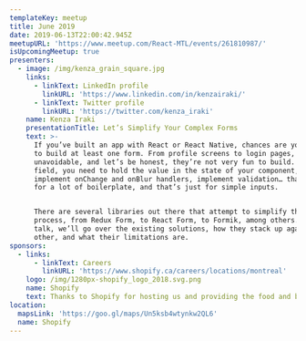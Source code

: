 ```yaml
---
templateKey: meetup
title: June 2019
date: 2019-06-13T22:00:42.945Z
meetupURL: 'https://www.meetup.com/React-MTL/events/261810987/'
isUpcomingMeetup: true
presenters:
  - image: /img/kenza_grain_square.jpg
    links:
      - linkText: LinkedIn profile
        linkURL: 'https://www.linkedin.com/in/kenzairaki/'
      - linkText: Twitter profile
        linkURL: 'https://twitter.com/kenza_iraki'
    name: Kenza Iraki
    presentationTitle: Let’s Simplify Your Complex Forms
    text: >-
      If you’ve built an app with React or React Native, chances are you’ve had
      to build at least one form. From profile screens to login pages, forms are
      unavoidable, and let’s be honest, they’re not very fun to build. For each
      field, you need to hold the value in the state of your component,
      implement onChange and onBlur handlers, implement validation… that makes
      for a lot of boilerplate, and that’s just for simple inputs.


      There are several libraries out there that attempt to simplify this
      process, from Redux Form, to React Form, to Formik, among others. In this
      talk, we’ll go over the existing solutions, how they stack up against each
      other, and what their limitations are.
sponsors:
  - links:
      - linkText: Careers
        linkURL: 'https://www.shopify.ca/careers/locations/montreal'
    logo: /img/1280px-shopify_logo_2018.svg.png
    name: Shopify
    text: Thanks to Shopify for hosting us and providing the food and beverages!
location:
  mapsLink: 'https://goo.gl/maps/Un5ksb4wtynkw2QL6'
  name: Shopify
---
```


